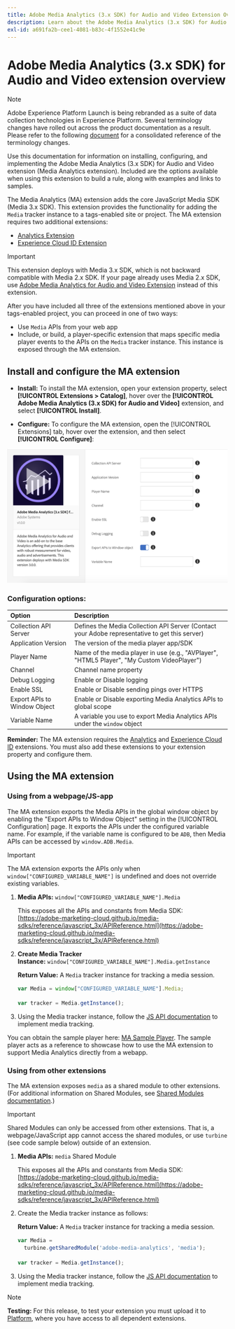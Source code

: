 ```yaml
---
title: Adobe Media Analytics (3.x SDK) for Audio and Video Extension Overview
description: Learn about the Adobe Media Analytics (3.x SDK) for Audio and Video tag extension in Adobe Experience Platform.
exl-id: a691fa2b-cee1-4081-b83c-4f1552e41c9e
---
```

# Adobe Media Analytics (3.x SDK) for Audio and Video extension overview

>[!NOTE]
>
>Adobe Experience Platform Launch is being rebranded as a suite of data collection technologies in Experience Platform. Several terminology changes have rolled out across the product documentation as a result. Please refer to the following [document](../../../launch-term-updates.md) for a consolidated reference of the terminology changes.

Use this documentation for information on installing, configuring, and implementing the Adobe Media Analytics (3.x SDK) for Audio and Video extension (Media Analytics extension). Included are the options available when using this extension to build a rule, along with examples and links to samples.

The Media Analytics (MA) extension adds the core JavaScript Media SDK (Media 3.x SDK). This extension provides the functionality for adding the `Media` tracker instance to a tags-enabled site or project. The MA extension requires two additional extensions:

* [Analytics Extension](/help/extension-reference/web/adobe-analytics-extension/overview.md)
* [Experience Cloud ID Extension](/help/extension-reference/web/experience-cloud-id-service-extension/overview.md)

>[!IMPORTANT]
>
>This extension deploys with Media 3.x SDK, which is not backward compatible with Media 2.x SDK. If your page already uses Media 2.x SDK, use [Adobe Media Analytics for Audio and Video Extension](/help/extension-reference/web/adobe-media-analytics-for-audio-and-video-extension/overview.md) instead of this extension.

After you have included all three of the extensions mentioned above in your tags-enabled project, you can proceed in one of two ways:

* Use `Media` APIs from your web app
* Include, or build, a player-specific extension that maps specific media player events to the APIs on the `Media` tracker instance. This instance is exposed through the MA extension.

## Install and configure the MA extension

* **Install:** To install the MA extension, open your extension property, select **[!UICONTROL Extensions > Catalog]**, hover over the **[!UICONTROL Adobe Media Analytics (3.x SDK) for Audio and Video]** extension, and select **[!UICONTROL Install]**.

* **Configure:** To configure the MA extension, open the [!UICONTROL Extensions] tab, hover over the extension, and then select **[!UICONTROL Configure]**:

![MA Extension Configuration](/help/images/ext-ma-config.png)

### Configuration options:

| Option | Description |
| :--- | :--- |
| Collection API Server | Defines the Media Collection API Server (Contact your Adobe representative to get this server) |
| Application Version | The version of the media player app/SDK |
| Player Name | Name of the media player in use (e.g., "AVPlayer", "HTML5 Player", "My Custom VideoPlayer") |
| Channel | Channel name property |
| Debug Logging | Enable or Disable logging |
| Enable SSL | Enable or Disable sending pings over HTTPS |
| Export APIs to Window Object | Enable or Disable exporting Media Analytics APIs to global scope |
| Variable Name | A variable you use to export Media Analytics APIs under the `window` object |

**Reminder:** The MA extension requires the [Analytics](/help/extension-reference/web/adobe-analytics-extension/overview.md) and [Experience Cloud ID](https://experienceleague.adobe.com/docs/launch/using/extensions-ref/adobe-extension/id-service-extension/overview.html) extensions. You must also add these extensions to your extension property and configure them.

## Using the MA extension

### Using from a webpage/JS-app

The MA extension exports the Media APIs in the global window object by enabling the "Export APIs to Window Object" setting in the [!UICONTROL Configuration] page. It exports the APIs under the configured variable name. For example, if the variable name is configured to be `ADB`, then Media APIs can be accessed by `window.ADB.Media`.

>[!IMPORTANT]
>
>The MA extension exports the APIs only when `window["CONFIGURED_VARIABLE_NAME"]` is undefined and does not override existing variables.

1. **Media APIs:**&nbsp;`window["CONFIGURED_VARIABLE_NAME"].Media`

    This exposes all the APIs and constants from Media SDK: [https://adobe-marketing-cloud.github.io/media-sdks/reference/javascript_3x/APIReference.html](https://adobe-marketing-cloud.github.io/media-sdks/reference/javascript_3x/APIReference.html)
    
1. **Create Media Tracker Instance:**&nbsp;`window["CONFIGURED_VARIABLE_NAME"].Media.getInstance`

    **Return Value:** A `Media` tracker instance for tracking a media session.

    ```javascript
    var Media = window["CONFIGURED_VARIABLE_NAME"].Media;

    var tracker = Media.getInstance();
    ```

1. Using the Media tracker instance, follow the [JS API documentation](https://adobe-marketing-cloud.github.io/media-sdks/reference/javascript_3x/index.html) to implement media tracking.

You can obtain the sample player here: [MA Sample Player](https://github.com/Adobe-Marketing-Cloud/media-sdks/tree/master/samples/launch/js/3.x). The sample player acts as a reference to showcase how to use the MA extension to support Media Analytics directly from a webapp.


### Using from other extensions

The MA extension exposes `media` as a shared module to other extensions. (For additional information on Shared Modules, see [Shared Modules documentation](https://developer.adobelaunch.com/extensions/shared_modules/).)

>[!IMPORTANT]
>
>Shared Modules can only be accessed from other extensions. That is, a webpage/JavaScript app cannot access the shared modules, or use `turbine` (see code sample below) outside of an extension.

1. **Media APIs:**&nbsp;`media` Shared Module

    This exposes all the APIs and constants from Media SDK: [https://adobe-marketing-cloud.github.io/media-sdks/reference/javascript_3x/APIReference.html](https://adobe-marketing-cloud.github.io/media-sdks/reference/javascript_3x/APIReference.html)

1. Create the Media tracker instance as follows:

    **Return Value:** A `Media` tracker instance for tracking a media session.

    ```javascript
    var Media =
      turbine.getSharedModule('adobe-media-analytics', 'media');

    var tracker = Media.getInstance();
    ```

1. Using the Media tracker instance, follow the [JS API documentation](https://adobe-marketing-cloud.github.io/media-sdks/reference/javascript_3x/index.html) to implement media tracking.

>[!NOTE]
>
>**Testing:** For this release, to test your extension you must upload it to [Platform](https://github.com/Adobe-Marketing-Cloud/reactor-user-docs/tree/73a73bd5ff53162339ce5ded3f4bba4712146d20/extension-reference/launch.adobe.com), where you have access to all dependent extensions.
